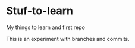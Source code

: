 # Stuf-to-learn
My things to learn and first repo

This is an experiment with branches and commits.
